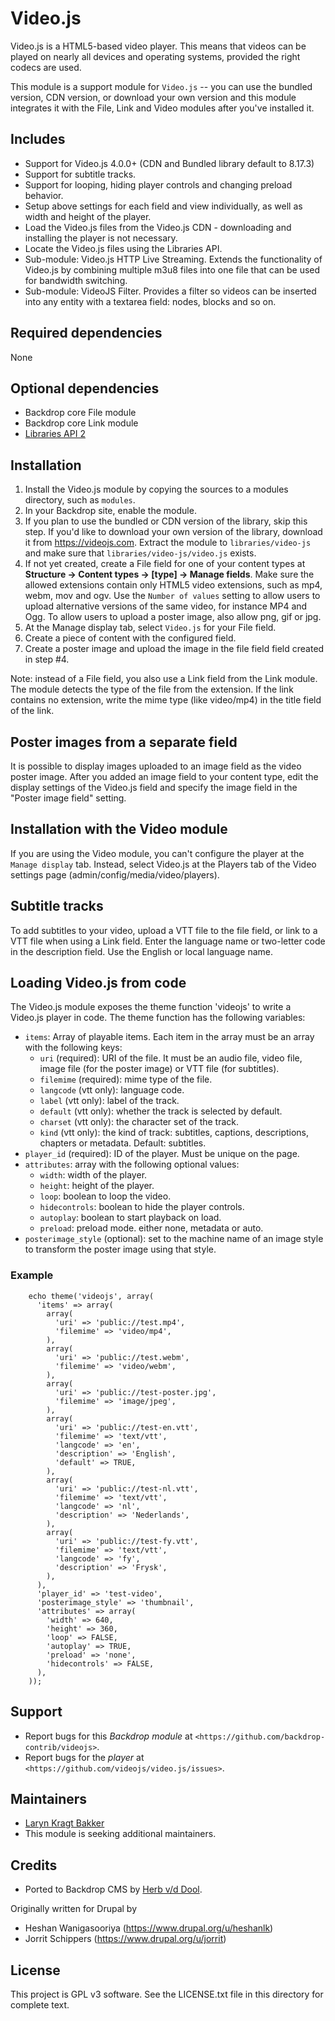 # Video.js

Video.js is a HTML5-based video player. This means that videos can be played on nearly all devices and
operating systems, provided the right codecs are used.

This module is a support module for `Video.js` -- you can use the bundled
version, CDN version, or download your own version and this module integrates it
with the File, Link and Video modules after you've installed it.

## Includes

- Support for Video.js 4.0.0+ (CDN and Bundled library default to 8.17.3)
- Support for subtitle tracks.
- Support for looping, hiding player controls and changing preload behavior.
- Setup above settings for each field and view individually, as well as width
  and height of the player.
- Load the Video.js files from the Video.js CDN - downloading and installing the
  player is not necessary.
- Locate the Video.js files using the Libraries API.
- Sub-module: Video.js HTTP Live Streaming. Extends the functionality of
  Video.js by combining multiple m3u8 files into one file that can be used for
  bandwidth switching.
- Sub-module: VideoJS Filter. Provides a filter so videos can be inserted into
  any entity with a textarea field: nodes, blocks and so on.

## Required dependencies

None

## Optional dependencies

- Backdrop core File module
- Backdrop core Link module
- [Libraries API 2](http://backdropcms.org/project/libraries)

## Installation

1. Install the Video.js module by copying the sources to a modules directory,
   such as `modules`.
2. In your Backdrop site, enable the module.
3. If you plan to use the bundled or CDN version of the library, skip this step.
   If you'd like to download your own version of the library, download it from
   https://videojs.com. Extract the module to `libraries/video-js` and make
   sure that `libraries/video-js/video.js` exists.
4. If not yet created, create a File field for one of your content types at
   **Structure -> Content types -> [type] -> Manage fields**. Make sure the
   allowed extensions contain only HTML5 video extensions, such as mp4,  webm,
   mov and ogv. Use the `Number of values` setting to allow users to upload
   alternative versions of the same video, for instance MP4 and Ogg. To allow
   users to upload a poster image, also allow png, gif or jpg.
5. At the Manage display tab, select `Video.js` for your File field.
6. Create a piece of content with the configured field.
7. Create a poster image and upload the image in the file field field created in step #4.

Note: instead of a File field, you also use a Link field from the Link module. The module detects the type of the file from the extension. If the link contains no extension, write the mime type (like video/mp4) in the title field of the link.

## Poster images from a separate field

It is possible to display images uploaded to an image field as the video poster image. After you added an image field to your content type, edit the display settings of the Video.js field and specify the image field in the "Poster image field" setting.

## Installation with the Video module

If you are using the Video module, you can't configure the player at the `Manage display` tab. Instead, select Video.js at the Players tab of the Video settings page (admin/config/media/video/players).

## Subtitle tracks

To add subtitles to your video, upload a VTT file to the file field, or link to a VTT file when using a Link field. Enter the language name or two-letter code in the description field. Use the English or local language
name.

## Loading Video.js from code

The Video.js module exposes the theme function 'videojs' to write a Video.js player in code. The theme function has the following variables:

- `items`: Array of playable items. Each item in the array must be an array with the following keys:
  - `uri` (required): URI of the file. It must be an audio file, video file, image file (for the poster image) or VTT file (for subtitles).
  - `filemime` (required): mime type of the file.
  - `langcode` (vtt only): language code.
  - `label` (vtt only): label of the track.
  - `default` (vtt only): whether the track is selected by default.
  - `charset` (vtt only): the character set of the track.
  - `kind` (vtt only): the kind of track: subtitles, captions, descriptions, chapters or metadata. Default: subtitles.
- `player_id` (required): ID of the player. Must be unique on the page.
- `attributes`: array with the following optional values:
  - `width`: width of the player.
  - `height`: height of the player.
  - `loop`: boolean to loop the video.
  - `hidecontrols`: boolean to hide the player controls.
  - `autoplay`: boolean to start playback on load.
  - `preload`: preload mode. either none, metadata or auto.
- `posterimage_style` (optional): set to the machine name of an image style to transform the poster image using that style.

### Example

```
    echo theme('videojs', array(
      'items' => array(
        array(
          'uri' => 'public://test.mp4',
          'filemime' => 'video/mp4',
        ),
        array(
          'uri' => 'public://test.webm',
          'filemime' => 'video/webm',
        ),
        array(
          'uri' => 'public://test-poster.jpg',
          'filemime' => 'image/jpeg',
        ),
        array(
          'uri' => 'public://test-en.vtt',
          'filemime' => 'text/vtt',
          'langcode' => 'en',
          'description' => 'English',
          'default' => TRUE,
        ),
        array(
          'uri' => 'public://test-nl.vtt',
          'filemime' => 'text/vtt',
          'langcode' => 'nl',
          'description' => 'Nederlands',
        ),
        array(
          'uri' => 'public://test-fy.vtt',
          'filemime' => 'text/vtt',
          'langcode' => 'fy',
          'description' => 'Frysk',
        ),
      ),
      'player_id' => 'test-video',
      'posterimage_style' => 'thumbnail',
      'attributes' => array(
        'width' => 640,
        'height' => 360,
        'loop' => FALSE,
        'autoplay' => TRUE,
        'preload' => 'none',
        'hidecontrols' => FALSE,
      ),
    ));
```

## Support

- Report bugs for this *Backdrop module* at `<https://github.com/backdrop-contrib/videojs>`.
- Report bugs for the *player* at `<https://github.com/videojs/video.js/issues>`.

## Maintainers

- [Laryn Kragt Bakker](https://github.com/laryn)
- This module is seeking additional maintainers.

## Credits

- Ported to Backdrop CMS by [Herb v/d Dool](https://github.com/herbdool/).

Originally written for Drupal by

- Heshan Wanigasooriya (https://www.drupal.org/u/heshanlk)
- Jorrit Schippers (https://www.drupal.org/u/jorrit)

## License

This project is GPL v3 software. See the LICENSE.txt file in this directory for complete text.
